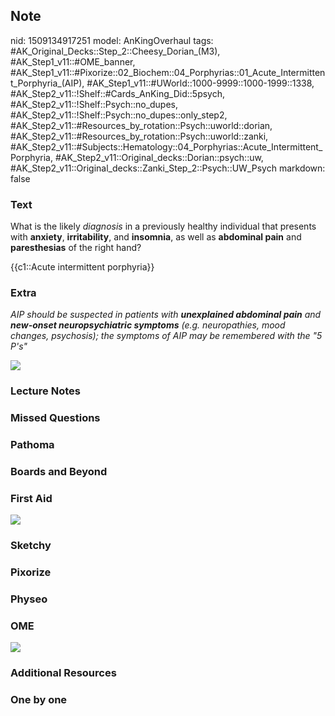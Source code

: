 ## Note
nid: 1509134917251
model: AnKingOverhaul
tags: #AK_Original_Decks::Step_2::Cheesy_Dorian_(M3), #AK_Step1_v11::#OME_banner, #AK_Step1_v11::#Pixorize::02_Biochem::04_Porphyrias::01_Acute_Intermittent_Porphyria_(AIP), #AK_Step1_v11::#UWorld::1000-9999::1000-1999::1338, #AK_Step2_v11::!Shelf::#Cards_AnKing_Did::5psych, #AK_Step2_v11::!Shelf::Psych::no_dupes, #AK_Step2_v11::!Shelf::Psych::no_dupes::only_step2, #AK_Step2_v11::#Resources_by_rotation::Psych::uworld::dorian, #AK_Step2_v11::#Resources_by_rotation::Psych::uworld::zanki, #AK_Step2_v11::#Subjects::Hematology::04_Porphyrias::Acute_Intermittent_Porphyria, #AK_Step2_v11::Original_decks::Dorian::psych::uw, #AK_Step2_v11::Original_decks::Zanki_Step_2::Psych::UW_Psych
markdown: false

### Text
What is the likely <i>diagnosis</i> in a previously healthy
individual that presents with <b>anxiety</b>, <b>irritability</b>,
and <b>insomnia</b>, as well as <b>abdominal pain</b> and
<b>paresthesias</b> of the right hand?
<div>
  {{c1::Acute intermittent porphyria}}
</div>

### Extra
<i>AIP should be suspected in patients with <b>unexplained
abdominal pain</b> and <b>new-onset neuropsychiatric symptoms</b>
(e.g. neuropathies, mood changes, psychosis); the symptoms of AIP
may be remembered with the "5 P's"</i>
<div>
  <div>
    <i><img src="5%20p's!.png"></i>
  </div>
</div>

### Lecture Notes


### Missed Questions


### Pathoma


### Boards and Beyond


### First Aid
<img src="paste-925a64edf0cffbfb0492b21ff8cbaf55625f926e.jpg">

### Sketchy


### Pixorize


### Physeo


### OME
<div class="ome-widget">
  <a href="https://onlinemeded.org?ref=anki"><img src=
  "_OME_AnkiFlashcards_General_4.png"></a>
</div>

### Additional Resources


### One by one

